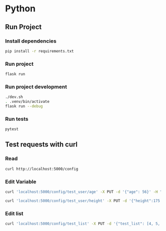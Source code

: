 # Python

## Run Project
### Install dependencies
```bash
pip install -r requirements.txt
```

### Run project
```bash
flask run
```

### Run project development
```bash
./dev.sh
. .venv/bin/activate
flask run --debug
```

### Run tests
```bash
pytest
```

## Test requests with curl
### Read
```bash
curl http://localhost:5000/config
```

### Edit Variable
```bash
curl 'localhost:5000/config/test_user/age' -X PUT -d '{"age": 56}' -H "Content-Type: application/json"
```
```bash
curl 'localhost:5000/config/test_user/height' -X PUT -d '{"height":175.5}' -H "Content-Type: application/json"
```

### Edit list
```bash
curl 'localhost:5000/config/test_list' -X PUT -d '{"test_list": [4, 5, 6]}' -H "Content-Type: application/json"
```